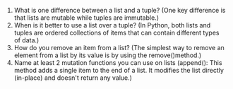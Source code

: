 
1. What is one difference between a list and a tuple? (One key difference is that lists are mutable while tuples are immutable.)
2. When is it better to use a list over a tuple? (In Python, both lists and tuples are ordered collections of items that can contain different types of data.)
3. How do you remove an item from a list? (The simplest way to remove an element from a list by its value is by using the remove()method.)
4. Name at least 2 mutation functions you can use on lists (append(): This method adds a single item to the end of a list. It modifies the list directly (in-place) and doesn't return any value.)